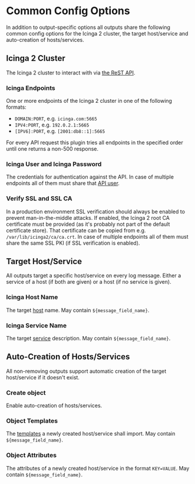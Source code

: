 # Common Config Options

In addition to output-specific options all outputs share the following common
config options for the Icinga 2 cluster, the target host/service and
auto-creation of hosts/services.

## Icinga 2 Cluster

The Icinga 2 cluster to interact with via
[the ReST API](https://www.icinga.com/docs/icinga2/latest/doc/12-icinga2-api/).

### Icinga Endpoints

One or more endpoints of the Icinga 2 cluster in one of the following formats:

* `DOMAIN:PORT`, e.g. `icinga.com:5665`
* `IPV4:PORT`, e.g. `192.0.2.1:5665`
* `[IPV6]:PORT`, e.g. `[2001:db8::1]:5665`

For every API request this plugin tries all endpoints in the specified order
until one returns a non-500 response.

### Icinga User and Icinga Password

The credentials for authentication against the API.
In case of multiple endpoints all of them must share that
[API user](https://www.icinga.com/docs/icinga2/latest/doc/09-object-types/#apiuser). 

### Verify SSL and SSL CA

In a production environment SSL verification should always be enabled to prevent
man-in-the-middle attacks. If enabled, the Icinga 2 root CA certificate must be
provided (as it's probably not part of the default certificate store).
That certificate can be copied from e.g. `/var/lib/icinga2/ca/ca.crt`.
In case of multiple endpoints all of them must share the same SSL PKI (if SSL
verification is enabled).

## Target Host/Service

All outputs target a specific host/service on every log message. Either a
service of a host (if both are given) or a host (if no service is given).

### Icinga Host Name

The target [host](https://www.icinga.com/docs/icinga2/latest/doc/09-object-types/#host)
name. May contain `${message_field_name}`.

### Icinga Service Name

The target [service](https://www.icinga.com/docs/icinga2/latest/doc/09-object-types/#service)
description. May contain `${message_field_name}`.

## Auto-Creation of Hosts/Services

All non-removing outputs support automatic creation of the target host/service
if it doesn't exist.

### Create object

Enable auto-creation of hosts/services.

### Object Templates

The [templates](https://www.icinga.com/docs/icinga2/latest/doc/17-language-reference/#template-imports)
a newly created host/service shall import. May contain `${message_field_name}`.

### Object Attributes

The attributes of a newly created host/service in the format `KEY=VALUE`. May
contain `${message_field_name}`.
